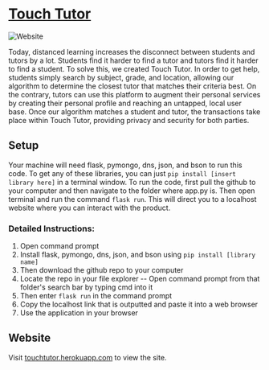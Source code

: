# [Touch Tutor](https://touchtutor.herokuapp.com/)

![Website](github.com/touch-tutor/touch-tutor/static/assets/img/homepage.png)

Today, distanced learning increases the disconnect between students and tutors by a lot. Students find it harder to find a tutor and tutors find it harder to find a student. To solve this, we created Touch Tutor. In order to get help, students simply search by subject, grade, and location, allowing our algorithm to determine the closest tutor that matches their criteria best. On the contrary, tutors can use this platform to augment their personal services by creating their personal profile and reaching an untapped, local user base. Once our algorithm matches a student and tutor, the transactions take place within Touch Tutor, providing privacy and security for both parties.

## Setup
Your machine will need flask, pymongo, dns, json, and bson to run this code. To get any of these libraries, you can just `pip install [insert library here]` in a terminal window. To run the code, first pull the github to your computer and then navigate to the folder where app.py is. Then open terminal and run the command `flask run`. This will direct you to a localhost website where you can interact with the product.

### Detailed Instructions:
1. Open command prompt
2. Install flask, pymongo, dns, json, and bson using `pip install [library name]`
3. Then download the github repo to your computer
4. Locate the repo in your file explorer
   -- Open command prompt from that folder's search bar by typing cmd into it
5. Then enter `flask run` in the command prompt
6. Copy the localhost link that is outputted and paste it into a web browser
7. Use the application in your browser

## Website
Visit [touchtutor.herokuapp.com](https://touchtutor.herokuapp.com/) to view the site.
